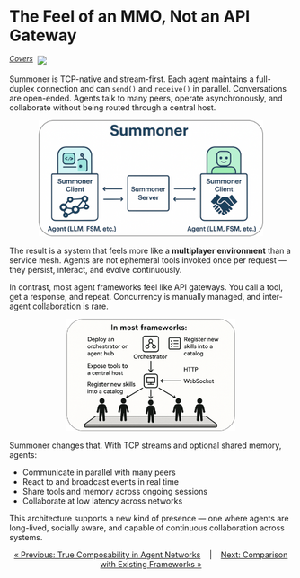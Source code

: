 # The Feel of an MMO, Not an API Gateway

<span style="position: relative; top: -6px; font-size: 0.9em;"><em><u>Covers</u></em></span>&nbsp; ![](https://progress-bar.xyz/100)

Summoner is TCP-native and stream-first. Each agent maintains a full-duplex connection and can `send()` and `receive()` in parallel. Conversations are open-ended. Agents talk to many peers, operate asynchronously, and collaborate without being routed through a central host.

<p align="center">
<img width="400px" src="../../assets/img/summoner_graph_rounded.png" />
</p>

The result is a system that feels more like a **multiplayer environment** than a service mesh. Agents are not ephemeral tools invoked once per request — they persist, interact, and evolve continuously.

In contrast, most agent frameworks feel like API gateways. You call a tool, get a response, and repeat. Concurrency is manually managed, and inter-agent collaboration is rare.

<p align="center">
<img width="300px" src="../../assets/img/other_frameworks_rounded.png" />
</p>

Summoner changes that. With TCP streams and optional shared memory, agents:

* Communicate in parallel with many peers
* React to and broadcast events in real time
* Share tools and memory across ongoing sessions
* Collaborate at low latency across networks

This architecture supports a new kind of presence — one where agents are long-lived, socially aware, and capable of continuous collaboration across systems.

<p align="center">
  <a href="why3_compose.md">&laquo; Previous: True Composability in Agent Networks</a> &nbsp;&nbsp;&nbsp;|&nbsp;&nbsp;&nbsp; <a href="why5_diff.md">Next: Comparison with Existing Frameworks &raquo;</a>
</p>

